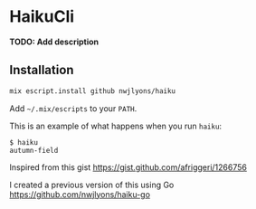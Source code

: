 # HaikuCli

**TODO: Add description**

## Installation

```bash
mix escript.install github nwjlyons/haiku
```

Add `~/.mix/escripts` to your `PATH`.


This is an example of what happens when you run `haiku`:

```
$ haiku
autumn-field
```

Inspired from this gist https://gist.github.com/afriggeri/1266756

I created a previous version of this using Go https://github.com/nwjlyons/haiku-go
